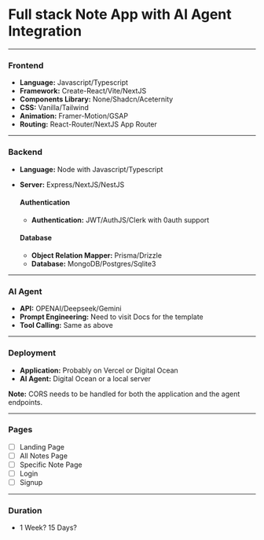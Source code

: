# Full stack Note App with AI Agent Integration

---

### Frontend

- **Language:** Javascript/Typescript
- **Framework:** Create-React/Vite/NextJS
- **Components Library:** None/Shadcn/Aceternity
- **CSS:** Vanilla/Tailwind
- **Animation:** Framer-Motion/GSAP
- **Routing:** React-Router/NextJS App Router

---

### Backend

- **Language:** Node with Javascript/Typescript
- **Server:** Express/NextJS/NestJS


  #### Authentication
  - **Authentication:** JWT/AuthJS/Clerk with 0auth support

  #### Database
  - **Object Relation Mapper:** Prisma/Drizzle
  - **Database:** MongoDB/Postgres/Sqlite3

---

### AI Agent

- **API:** OPENAI/Deepseek/Gemini
- **Prompt Engineering:** Need to visit Docs for the template
- **Tool Calling:** Same as above

---

### Deployment

- **Application:** Probably on Vercel or Digital Ocean
- **AI Agent:** Digital Ocean or a local server

**Note:** CORS needs to be handled for both the application and the agent endpoints.

---

### Pages

- [ ] Landing Page
- [ ] All Notes Page
- [ ] Specific Note Page
- [ ] Login
- [ ] Signup

---

### Duration

- 1 Week? 15 Days?
